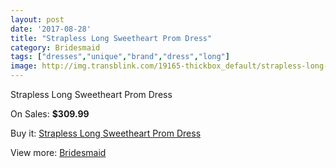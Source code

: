 ```yaml
---
layout: post
date: '2017-08-28'
title: "Strapless Long Sweetheart Prom Dress"
category: Bridesmaid
tags: ["dresses","unique","brand","dress","long"]
image: http://img.transblink.com/19165-thickbox_default/strapless-long-sweetheart-prom-dress.jpg
---
```

Strapless Long Sweetheart Prom Dress

On Sales: **$309.99**
<a href="https://www.transblink.com/en/bridesmaid/5987-strapless-long-sweetheart-prom-dress.html"><amp-img layout="responsive" width="600" height="600" src="//img.transblink.com/19165-thickbox_default/strapless-long-sweetheart-prom-dress.jpg" alt="Strapless Long Sweetheart Prom Dress 0" /></a>
<a href="https://www.transblink.com/en/bridesmaid/5987-strapless-long-sweetheart-prom-dress.html"><amp-img layout="responsive" width="600" height="600" src="//img.transblink.com/19169-thickbox_default/strapless-long-sweetheart-prom-dress.jpg" alt="Strapless Long Sweetheart Prom Dress 1" /></a>
<a href="https://www.transblink.com/en/bridesmaid/5987-strapless-long-sweetheart-prom-dress.html"><amp-img layout="responsive" width="600" height="600" src="//img.transblink.com/19168-thickbox_default/strapless-long-sweetheart-prom-dress.jpg" alt="Strapless Long Sweetheart Prom Dress 2" /></a>
<a href="https://www.transblink.com/en/bridesmaid/5987-strapless-long-sweetheart-prom-dress.html"><amp-img layout="responsive" width="600" height="600" src="//img.transblink.com/19167-thickbox_default/strapless-long-sweetheart-prom-dress.jpg" alt="Strapless Long Sweetheart Prom Dress 3" /></a>
<a href="https://www.transblink.com/en/bridesmaid/5987-strapless-long-sweetheart-prom-dress.html"><amp-img layout="responsive" width="600" height="600" src="//img.transblink.com/19166-thickbox_default/strapless-long-sweetheart-prom-dress.jpg" alt="Strapless Long Sweetheart Prom Dress 4" /></a>

Buy it: [Strapless Long Sweetheart Prom Dress](https://www.transblink.com/en/bridesmaid/5987-strapless-long-sweetheart-prom-dress.html "Strapless Long Sweetheart Prom Dress")

View more: [Bridesmaid](https://www.transblink.com/en/4-bridesmaid "Bridesmaid")